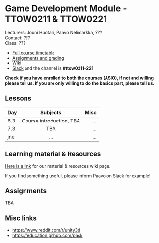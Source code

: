 # Game Development Module - TTOW0211 & TTOW0221

Lecturers: Jouni Huotari, Paavo Nelimarkka, ???  
Contact: ???  
Class: ???

- [Full course timetable](https://docs.google.com/spreadsheets/d/1ShNeOn9NxLJRXbAWSBZQAN_UrCkyc1bE3_25_HNp-ao/edit?usp=sharing)
- [Assignments and grading]()
- [Wiki](https://github.com/JAMK-IT/TTOW0211-221-game-development/wiki)
- [Slack](https://jamk-it.slack.com) and the channel is **#ttow0211-221**

**Check if you have enrolled to both the courses (ASIO), if not and willing please tell us. If you are only willing to do the basics part, please tell us.**

## Lessons
| Day | Subjects | Misc |
|:--------|:----------:|-----:|
| 6.3. | Course introduction, TBA | ... | 
| 7.3. | TBA | ... | 
| jne | ... | ... | 


## Learning material & Resources

[Here is a link](https://github.com/JAMK-IT/TTOW0211-221-game-development/wiki/material) for our material & resources wiki page. 

If you find something useful, please inform Paavo on Slack for example!

## Assignments

TBA

## Misc links

- https://www.reddit.com/r/unity3d
- https://education.github.com/pack



